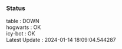 ### Status


table : DOWN  
hogwarts : OK  
icy-bot : OK  
Latest Update : 2024-01-14 18:09:04.544287
